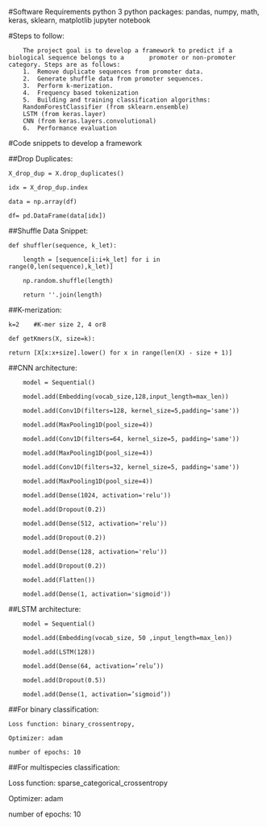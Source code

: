 #Software Requirements
python 3
python packages: pandas, numpy, math, keras, sklearn, matplotlib 
jupyter notebook


#Steps to follow:

        The project goal is to develop a framework to predict if a biological sequence belongs to a       promoter or non-promoter category. Steps are as follows:
        1.	Remove duplicate sequences from promoter data.
        2.	Generate shuffle data from promoter sequences.
        3.	Perform k-merization.
        4.	Frequency based tokenization
        5.	Building and training classification algorithms:
        RandomForestClassifier (from sklearn.ensemble)
        LSTM (from keras.layer)
        CNN (from keras.layers.convolutional)
        6.	Performance evaluation  

#Code snippets to develop a framework

##Drop Duplicates: 

    X_drop_dup = X.drop_duplicates()

    idx = X_drop_dup.index

    data = np.array(df)

    df= pd.DataFrame(data[idx])

##Shuffle Data Snippet:

    def shuffler(sequence, k_let):

        length = [sequence[i:i+k_let] for i in range(0,len(sequence),k_let)]
        
        np.random.shuffle(length)
        
        return ''.join(length)

##K-merization: 

    k=2    #K-mer size 2, 4 or8
    
    def getKmers(X, size=k):
    
    return [X[x:x+size].lower() for x in range(len(X) - size + 1)]

##CNN architecture:

        model = Sequential()

        model.add(Embedding(vocab_size,128,input_length=max_len))

        model.add(Conv1D(filters=128, kernel_size=5,padding='same'))

        model.add(MaxPooling1D(pool_size=4))

        model.add(Conv1D(filters=64, kernel_size=5, padding='same'))

        model.add(MaxPooling1D(pool_size=4))

        model.add(Conv1D(filters=32, kernel_size=5, padding='same'))

        model.add(MaxPooling1D(pool_size=4))

        model.add(Dense(1024, activation='relu'))

        model.add(Dropout(0.2))

        model.add(Dense(512, activation='relu'))

        model.add(Dropout(0.2))

        model.add(Dense(128, activation='relu'))

        model.add(Dropout(0.2))

        model.add(Flatten())

        model.add(Dense(1, activation='sigmoid'))

##LSTM architecture:

        model = Sequential()

        model.add(Embedding(vocab_size, 50 ,input_length=max_len))

        model.add(LSTM(128))

        model.add(Dense(64, activation=’relu’))

        model.add(Dropout(0.5))

        model.add(Dense(1, activation=’sigmoid’))
    

##For binary classification: 

    Loss function: binary_crossentropy,

    Optimizer: adam

    number of epochs: 10


##For multispecies classification: 

Loss function: sparse_categorical_crossentropy

Optimizer: adam

number of epochs: 10
